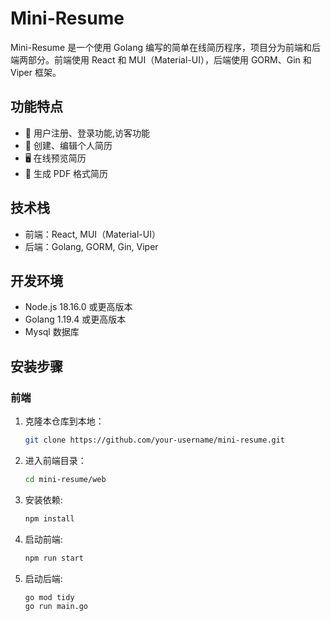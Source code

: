 # Mini-Resume

Mini-Resume 是一个使用 Golang 编写的简单在线简历程序，项目分为前端和后端两部分。前端使用 React 和 MUI（Material-UI），后端使用 GORM、Gin 和 Viper 框架。

## 功能特点

- 👤 用户注册、登录功能,访客功能
- 📃 创建、编辑个人简历
- 🖥️ 在线预览简历
- 💾 生成 PDF 格式简历

## 技术栈

- 前端：React, MUI（Material-UI）
- 后端：Golang, GORM, Gin, Viper

## 开发环境

- Node.js 18.16.0 或更高版本
- Golang 1.19.4 或更高版本
- Mysql 数据库

## 安装步骤

### 前端

1. 克隆本仓库到本地：

   ```bash
   git clone https://github.com/your-username/mini-resume.git
   ```

2. 进入前端目录：

   ```bash
   cd mini-resume/web
   ```

3. 安装依赖:

   ```bash
   npm install
   ```

4. 启动前端:

   ```bash
   npm run start
   ```

5. 启动后端:

   ```bash
   go mod tidy
   go run main.go
   ```

